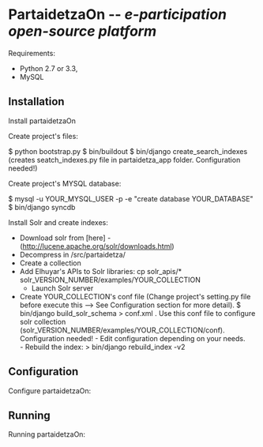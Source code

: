 PartaidetzaOn -- *e-participation open-source platform*
=========================================================

Requirements: 

- Python 2.7 or 3.3, 
- MySQL

Installation
------------

Install partaidetzaOn

Create project's files:

$ python bootstrap.py
$ bin/buildout
$ bin/django create_search_indexes (creates seatch_indexes.py file in partaidetza_app folder. Configuration needed!)

Create project's MYSQL database:

$ mysql -u YOUR_MYSQL_USER -p -e "create database YOUR_DATABASE"
$ bin/django syncdb
        
Install Solr and create indexes:

- Download solr from [here] - (http://lucene.apache.org/solr/downloads.html)
- Decompress in /src/partaidetza/
- Create a collection
- Add Elhuyar's APIs to Solr libraries:
cp solr_apis/* solr_VERSION_NUMBER/examples/YOUR_COLLECTION
    - Launch Solr server
- Create YOUR_COLLECTION's conf file (Change project's setting.py file before execute this --> See Configuration section for more detail).
$ bin/django build_solr_schema > conf.xml . Use this conf file to configure solr collection (solr_VERSION_NUMBER/examples/YOUR_COLLECTION/conf). Configuration needed!
        - Edit configuration depending on your needs.     
        - Rebuild the index:
            > bin/django rebuild_index -v2
        
        
Configuration
-------------

Configure partaidetzaOn:


Running
-------

Running partaidetzaOn:
    

